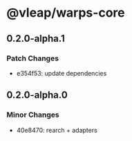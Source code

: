 # @vleap/warps-core

## 0.2.0-alpha.1

### Patch Changes

- e354f53: update dependencies

## 0.2.0-alpha.0

### Minor Changes

- 40e8470: rearch + adapters
